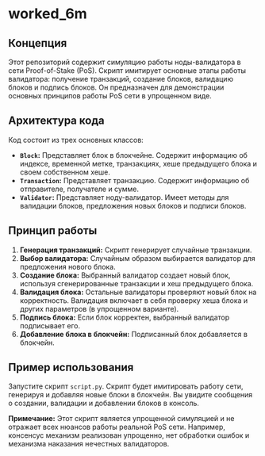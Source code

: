# worked_6m

## Концепция

Этот репозиторий содержит симуляцию работы ноды-валидатора в сети Proof-of-Stake (PoS).  Скрипт имитирует основные этапы работы валидатора: получение транзакций, создание блоков, валидацию блоков и подпись блоков.  Он предназначен для демонстрации основных принципов работы PoS сети в упрощенном виде.

## Архитектура кода

Код состоит из трех основных классов:

* **`Block`:** Представляет блок в блокчейне. Содержит информацию об индексе, временной метке, транзакциях, хеше предыдущего блока и своем собственном хеше.
* **`Transaction`:** Представляет транзакцию. Содержит информацию об отправителе, получателе и сумме.
* **`Validator`:** Представляет ноду-валидатор.  Имеет методы для валидации блоков, предложения новых блоков и подписи блоков.

## Принцип работы

1. **Генерация транзакций:** Скрипт генерирует случайные транзакции.
2. **Выбор валидатора:** Случайным образом выбирается валидатор для предложения нового блока.
3. **Создание блока:** Выбранный валидатор создает новый блок, используя сгенерированные транзакции и хеш предыдущего блока.
4. **Валидация блока:** Остальные валидаторы проверяют новый блок на корректность.  Валидация включает в себя проверку хеша блока и других параметров (в упрощенном варианте).
5. **Подпись блока:** Если блок корректен, выбранный валидатор подписывает его.
6. **Добавление блока в блокчейн:** Подписанный блок добавляется в блокчейн.

## Пример использования

Запустите скрипт `script.py`. Скрипт будет имитировать работу сети, генерируя и добавляя новые блоки в блокчейн.  Вы увидите сообщения о создании, валидации и добавлении блоков в консоль.

**Примечание:** Этот скрипт является упрощенной симуляцией и не отражает всех нюансов работы реальной PoS сети.  Например, консенсус механизм реализован упрощенно, нет обработки ошибок и механизма наказания нечестных валидаторов.
